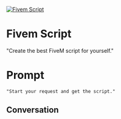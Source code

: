 
[![Fivem Script](https://flow-user-images.s3.us-west-1.amazonaws.com/prompt/4ce1NFmc0NWCz0HZwiWhz/1698433479856)]()
# Fivem Script 
"Create the best FiveM script for yourself."

# Prompt

```
"Start your request and get the script." 
```

## Conversation





